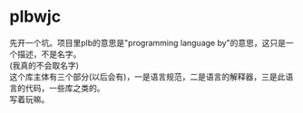 # plbwjc
先开一个坑。项目里plb的意思是"programming language by"的意思，这只是一个描述，不是名字。  
(我真的不会取名字)  
这个库主体有三个部分(以后会有)，一是语言规范，二是语言的解释器，三是此语言的代码，一些库之类的。  
写着玩嘛。  
